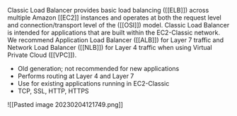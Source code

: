 Classic Load Balancer provides basic load balancing ([[ELB]]) across multiple Amazon [[EC2]] instances and operates at both the request level and connection/transport level of the ([[OSI]]) model. Classic Load Balancer is intended for applications that are built within the EC2-Classic network. We recommend Application Load Balancer ([[ALB]]) for Layer 7 traffic and Network Load Balancer ([[NLB]]) for Layer 4 traffic when using Virtual Private Cloud ([[VPC]]).

*   Old generation; not recommended for new applications
*   Performs routing at Layer 4 and Layer 7  
*   Use for existing applications running in EC2-Classic
*   TCP, SSL, HTTP, HTTPS

![[Pasted image 20230204121749.png]]